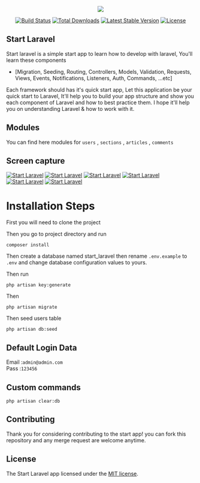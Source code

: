 <p align="center"><img src="https://laravel.com/assets/img/components/logo-laravel.svg"></p>

<p align="center">
<a href="https://travis-ci.org/laravel/framework"><img src="https://travis-ci.org/laravel/framework.svg" alt="Build Status"></a>
<a href="https://packagist.org/packages/laravel/framework"><img src="https://poser.pugx.org/laravel/framework/d/total.svg" alt="Total Downloads"></a>
<a href="https://packagist.org/packages/laravel/framework"><img src="https://poser.pugx.org/laravel/framework/v/stable.svg" alt="Latest Stable Version"></a>
<a href="https://packagist.org/packages/laravel/framework"><img src="https://poser.pugx.org/laravel/framework/license.svg" alt="License"></a>
</p>

## Start Laravel

Start laravel is a simple start app to learn how to develop with laravel, You'll learn these components

- [Migration, Seeding, Routing, Controllers, Models, Validation, Requests, Views, Events, Notifications, Listeners, Auth, Commands, ...etc]

Each framework should has it's quick start app, Let this application be your quick start to Laravel,
It'll help you to build your app structure and show you each component of Laravel and how to best practice them.
I hope it'll help you on understanding Laravel & how to work with it.

## Modules

You can find here modules for `users` , `sections` , `articles` , `comments`

## Screen capture

[![Start Laravel](https://media.giphy.com/media/lq8vHqyDtmZ5m/giphy.gif)](https://youtu.be/xH4Y3zxhO98)
[![Start Laravel](https://image.ibb.co/mTX68v/Screen_Shot_2017_03_20_at_10_41_14_AM.png)](https://youtu.be/xH4Y3zxhO98)
[![Start Laravel](https://image.ibb.co/iVJeTv/Screen_Shot_2017_03_20_at_10_41_32_AM.png)](https://youtu.be/xH4Y3zxhO98)
[![Start Laravel](https://image.ibb.co/iVJeTv/Screen_Shot_2017_03_20_at_10_41_53_AM.png)](https://youtu.be/xH4Y3zxhO98)
[![Start Laravel](https://image.ibb.co/iVJeTv/Screen_Shot_2017_03_20_at_10_42.19_AM.png)](https://youtu.be/xH4Y3zxhO98)
[![Start Laravel](https://image.ibb.co/iVJeTv/Screen_Shot_2017_03_20_at_10_42.40_AM.png)](https://youtu.be/xH4Y3zxhO98)

# Installation Steps  

First you will need to clone the project   

Then you go to project directory and run     

`composer install`  

Then create a database named start_laravel then rename `.env.example` to `.env` and change database configuration values to yours.  

Then run  

`php artisan key:generate`  

Then  

`php artisan migrate`  

Then seed users table  

`php artisan db:seed`  

## Default Login Data

Email :`admin@admin.com`  
Pass  :`123456`  

## Custom commands

    php artisan clear:db


## Contributing

Thank you for considering contributing to the start app! you can fork this repository and any merge request are welcome anytime.

## License

The Start Laravel app licensed under the [MIT license](http://opensource.org/licenses/MIT).
